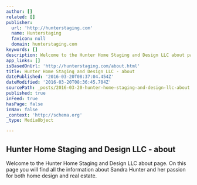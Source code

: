 ```yaml
---
author: []
related: []
publisher:
  url: 'http://hunterstaging.com'
  name: Hunterstaging
  favicon: null
  domain: hunterstaging.com
keywords: []
description: Welcome to the Hunter Home Staging and Design LLC about page. On this page you will find all the information about Sandra Hunter and her passion for both home design and real estate.
app_links: []
isBasedOnUrl: 'http://hunterstaging.com/about.html'
title: Hunter Home Staging and Design LLC - about
datePublished: '2016-03-20T08:37:04.454Z'
dateModified: '2016-03-20T08:36:45.704Z'
sourcePath: _posts/2016-03-20-hunter-home-staging-and-design-llc-about.md
published: true
inFeed: true
hasPage: false
inNav: false
_context: 'http://schema.org'
_type: MediaObject

---
```

<article style=""><h1>Hunter Home Staging and Design LLC - about</h1><p>Welcome to the Hunter Home Staging and Design LLC about page. On this page you will find all the information about Sandra Hunter and her passion for both home design and real estate.</p></article>